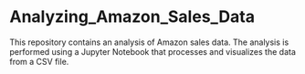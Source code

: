 # Analyzing_Amazon_Sales_Data
 This repository contains an analysis of Amazon sales data. The analysis is performed using a Jupyter Notebook that processes and visualizes the data from a CSV file.

